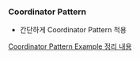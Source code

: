 ### Coordinator Pattern
- 간단하게 Coordinator Pattern 적용

[Coordinator Pattern Example 정리 내용](https://important-card-5e8.notion.site/Architecture-Coordinator-Pattern-ae54a7adb13f4dc1ab8a8f9591f8b899?pvs=4)
